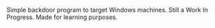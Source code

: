 Simple backdoor program to target Windows machines. Still a Work In Progress. Made for learning purposes.
